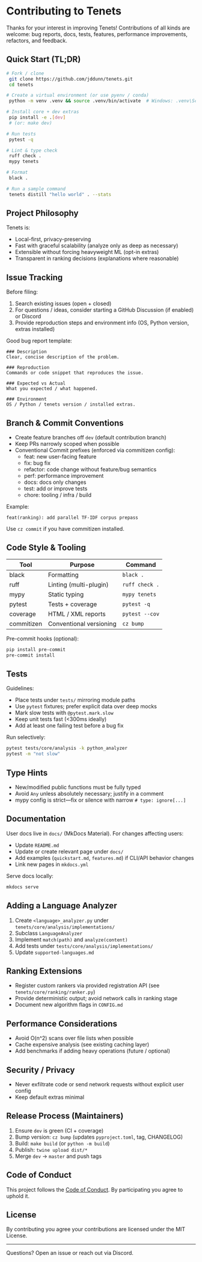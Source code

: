 # Contributing to Tenets

Thanks for your interest in improving Tenets! Contributions of all kinds are welcome: bug reports, docs, tests, features, performance improvements, refactors, and feedback.

## Quick Start (TL;DR)

```bash
# Fork / clone
 git clone https://github.com/jddunn/tenets.git
 cd tenets

# Create a virtual environment (or use pyenv / conda)
 python -m venv .venv && source .venv/bin/activate  # Windows: .venv\Scripts\activate

# Install core + dev extras
 pip install -e .[dev]
 # (or: make dev)

# Run tests
 pytest -q

# Lint & type check
 ruff check .
 mypy tenets

# Format
 black .

# Run a sample command
 tenets distill "hello world" . --stats
```

## Project Philosophy

Tenets is:
- Local-first, privacy-preserving
- Fast with graceful scalability (analyze only as deep as necessary)
- Extensible without forcing heavyweight ML (opt-in extras)
- Transparent in ranking decisions (explanations where reasonable)

## Issue Tracking

Before filing:
1. Search existing issues (open + closed)
2. For questions / ideas, consider starting a GitHub Discussion (if enabled) or Discord
3. Provide reproduction steps and environment info (OS, Python version, extras installed)

Good bug report template:
```
### Description
Clear, concise description of the problem.

### Reproduction
Commands or code snippet that reproduces the issue.

### Expected vs Actual
What you expected / what happened.

### Environment
OS / Python / tenets version / installed extras.
```

## Branch & Commit Conventions

- Create feature branches off `dev` (default contribution branch)
- Keep PRs narrowly scoped when possible
- Conventional Commit prefixes (enforced via commitizen config):
  - feat: new user-facing feature
  - fix: bug fix
  - refactor: code change without feature/bug semantics
  - perf: performance improvement
  - docs: docs only changes
  - test: add or improve tests
  - chore: tooling / infra / build

Example:
```
feat(ranking): add parallel TF-IDF corpus prepass
```

Use `cz commit` if you have commitizen installed.

## Code Style & Tooling

| Tool | Purpose | Command |
|------|---------|---------|
| black | Formatting | `black .` |
| ruff | Linting (multi-plugin) | `ruff check .` |
| mypy | Static typing | `mypy tenets` |
| pytest | Tests + coverage | `pytest -q` |
| coverage | HTML / XML reports | `pytest --cov` |
| commitizen | Conventional versioning | `cz bump` |

Pre-commit hooks (optional):
```bash
pip install pre-commit
pre-commit install
```

## Tests

Guidelines:
- Place tests under `tests/` mirroring module paths
- Use `pytest` fixtures; prefer explicit data over deep mocks
- Mark slow tests with `@pytest.mark.slow`
- Keep unit tests fast (<300ms ideally)
- Add at least one failing test before a bug fix

Run selectively:
```bash
pytest tests/core/analysis -k python_analyzer
pytest -m "not slow"
```

## Type Hints

- New/modified public functions must be fully typed
- Avoid `Any` unless absolutely necessary; justify in a comment
- mypy config is strict—fix or silence with narrow `# type: ignore[...]`

## Documentation

User docs live in `docs/` (MkDocs Material). For changes affecting users:
- Update `README.md`
- Update or create relevant page under `docs/`
- Add examples (`quickstart.md`, `features.md`) if CLI/API behavior changes
- Link new pages in `mkdocs.yml`

Serve docs locally:
```bash
mkdocs serve
```

## Adding a Language Analyzer

1. Create `<language>_analyzer.py` under `tenets/core/analysis/implementations/`
2. Subclass `LanguageAnalyzer`
3. Implement `match(path)` and `analyze(content)`
4. Add tests under `tests/core/analysis/implementations/`
5. Update `supported-languages.md`

## Ranking Extensions

- Register custom rankers via provided registration API (see `tenets/core/ranking/ranker.py`)
- Provide deterministic output; avoid network calls in ranking stage
- Document new algorithm flags in `CONFIG.md`

## Performance Considerations

- Avoid O(n^2) scans over file lists when possible
- Cache expensive analysis (see existing caching layer)
- Add benchmarks if adding heavy operations (future / optional)

## Security / Privacy

- Never exfiltrate code or send network requests without explicit user config
- Keep default extras minimal

## Release Process (Maintainers)

1. Ensure `dev` is green (CI + coverage)
2. Bump version: `cz bump` (updates `pyproject.toml`, tag, CHANGELOG)
3. Build: `make build` (or `python -m build`)
4. Publish: `twine upload dist/*`
5. Merge `dev` -> `master` and push tags

## Code of Conduct

This project follows the [Code of Conduct](CODE_OF_CONDUCT.md). By participating you agree to uphold it.

## License

By contributing you agree your contributions are licensed under the MIT License.

---
Questions? Open an issue or reach out via Discord.
